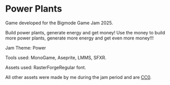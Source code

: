 # Power Plants

Game developed for the Bigmode Game Jam 2025.

Build power plants, generate energy and get money!
Use the money to build more power plants, generate more energy and get even more money!!!

Jam Theme: Power

Tools used: MonoGame, Aseprite, LMMS, SFXR.

Assets used: RasterForgeRegular font.

All other assets were made by me during the jam period and are [CC0](https://creativecommons.org/publicdomain/zero/1.0/).
